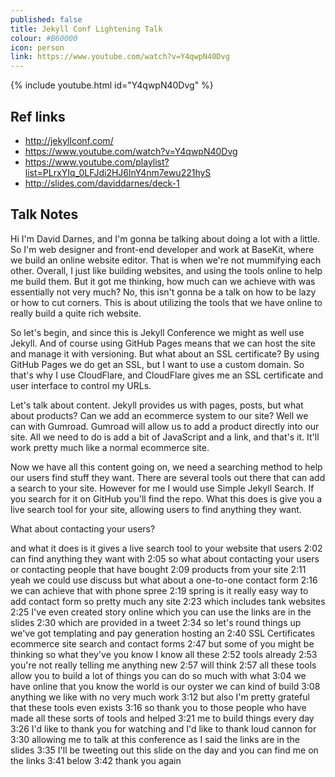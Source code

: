 ```yaml
---
published: false
title: Jekyll Conf Lightening Talk
colour: #B60000
icon: person
link: https://www.youtube.com/watch?v=Y4qwpN40Dvg
---
```


{% include youtube.html id="Y4qwpN40Dvg" %}

## Ref links

- http://jekyllconf.com/
- https://www.youtube.com/watch?v=Y4qwpN40Dvg
- https://www.youtube.com/playlist?list=PLrxYIq_0LFJdi2HJ6lnY4nm7ewu221hyS
- http://slides.com/daviddarnes/deck-1

## Talk Notes

Hi I'm David Darnes, and I'm gonna be talking about doing a lot with a little. So I'm web designer and front-end developer and work at BaseKit, where we build an online website editor. That is when we're not mummifying each other. Overall, I just like building websites, and using the tools online to help me build them. But it got me thinking, how much can we achieve with was essentially not very much? No, this isn't gonna be a talk on how to be lazy or how to cut corners. This is about utilizing the tools that we have online to really build a quite rich website.

So let's begin, and since this is Jekyll Conference we might as well use Jekyll. And of course using GitHub Pages means that we can host the site and manage it with versioning. But what about an SSL certificate? By using GitHub Pages we do get an SSL, but I want to use a custom domain. So that's why I use CloudFlare, and CloudFlare gives me an SSL certificate and user interface to control my URLs.

Let's talk about content. Jekyll provides us with pages, posts, but what about products? Can we add an ecommerce system to our site? Well we can with Gumroad. Gumroad will allow us to add a product directly into our site. All we need to do is add a bit of JavaScript and a link, and that's it. It'll work pretty much like a normal ecommerce site.

Now we have all this content going on, we need a searching method to help our users find stuff they want. There are several tools out there that can add a search to your site. However for me I would use Simple Jekyll Search. If you search for it on GitHub you'll find the repo. What this does is give you a live search tool for your site, allowing users to find anything they want.

What about contacting your users?

and what it does is it gives a live search tool to your website that users 2:02 can find anything they want with 2:05 so what about contacting your users or contacting people that have bought 2:09 products from your site 2:11 yeah we could use discuss but what about a one-to-one contact form 2:16 we can achieve that with phone spree 2:19 spring is it really easy way to add contact form so pretty much any site 2:23 which includes tank websites 2:25 I've even created story online which you can use the links are in the slides 2:30 which are provided in a tweet 2:34 so let's round things up we've got templating and pay generation hosting an 2:40 SSL Certificates ecommerce site search and contact forms 2:47 but some of you might be thinking so what they've you know I know all these 2:52 tools already 2:53 you're not really telling me anything new 2:57 will think 2:57 all these tools allow you to build a lot of things you can do so much with what 3:04 we have online that you know the world is our oyster we can kind of build 3:08 anything we like with no very much work 3:12 but also I'm pretty grateful that these tools even exists 3:16 so thank you to those people who have made all these sorts of tools and helped 3:21 me to build things every day 3:26 I'd like to thank you for watching and I'd like to thank loud cannon for 3:30 allowing me to talk at this conference as I said the links are in the slides 3:35 I'll be tweeting out this slide on the day and you can find me on the links 3:41 below 3:42 thank you again
